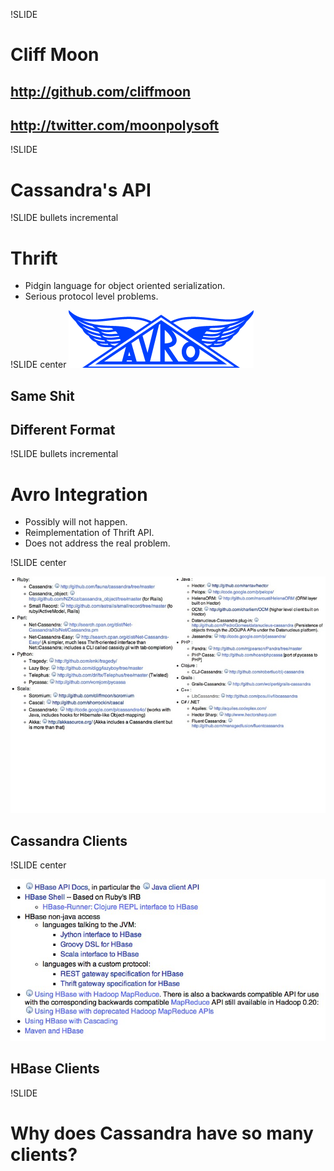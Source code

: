!SLIDE
# Cliff Moon #
## http://github.com/cliffmoon ##
## http://twitter.com/moonpolysoft ##

!SLIDE
# Cassandra's API #

!SLIDE bullets incremental
# Thrift #

* Pidgin language for object oriented serialization.
* Serious protocol level problems.

!SLIDE center
![Avro Logo](avro-logo.png)
## Same Shit ##
## Different Format ##

!SLIDE bullets incremental
# Avro Integration #

* Possibly will not happen.
* Reimplementation of Thrift API.
* Does not address the real problem.

!SLIDE center

![cassandra clients](clients.jpg)
## Cassandra Clients ##

!SLIDE center

![hbase clients](hbase_clients.jpg)
## HBase Clients ##

!SLIDE
# Why does Cassandra have so many clients? #

